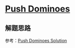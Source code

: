 # [Push Dominoes](https://leetcode.com/problems/push-dominoes/)

## 解题思路

参考：[Push Dominoes Solution](https://leetcode.com/problems/push-dominoes/solution/)
